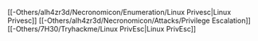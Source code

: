 
[[-Others/alh4zr3d/Necronomicon/Enumeration/Linux Privesc|Linux Privesc]]
[[-Others/alh4zr3d/Necronomicon/Attacks/Privilege Escalation]]
[[-Others/7H30/Tryhackme/Linux PrivEsc|Linux PrivEsc]]


